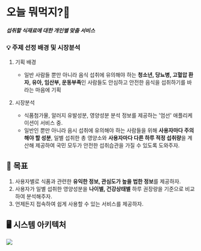 # 오늘 뭐먹지?:tomato:

##### 섭취할 식재료에 대한 개인별 맞춤 서비스



### 💡 주제 선정 배경 및 시장분석

1. 기획 배경
   - 일반 사람들 뿐만 아니라 음식 섭취에 유의해야 하는 **청소년, 당뇨병, 고혈압 환자, 유아, 임산부, 운동부족**인 사람들도 안심하고 안전한 음식을 섭취하기를 바라는 마음에 기획

2. 시장분석
   - 식품첨가물, 알러지 유발성분, 영양성분 분석 정보를 제공하는 '엄선' 애플리케이션이 서비스 중.
   - 일반인 뿐만 아니라 음시 섭취에 유의해야 하는 사람들을 위해 **사용자마다 주의해야 할 성분**, 일별 섭취한 총 영양소와 **사용자마다 다른 하루 적정 섭취량**을 계산해 제공하여 국민 모두가 안전한  섭취습관을 가질 수 있도록 도와주자. 



## 🎯 목표

1.  사용자별로 식품과 관련한 **유익한 정보, 관심도가 높을 법한 정보**를 제공하자.
2.  사용자가 일별 섭취한 영양성분을 **나이별, 건강상태별** 하루 권장량을 기준으로 비교하여 분석해주자.
3.  언제든지 접속하여 쉽게 사용할 수 있는 서비스를 제공하자.



## :desktop_computer: 시스템 아키텍처

![](https://user-images.githubusercontent.com/60774058/93716819-bce08980-fbac-11ea-910f-363ace07310b.png)
